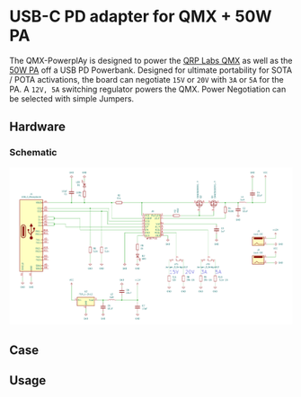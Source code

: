 # USB-C PD adapter for QMX + 50W PA

The QMX-PowerplAy is designed to power the [QRP Labs QMX](https://qrp-labs.com/qmx.html) as well as the [50W PA](https://qrp-labs.com/50wpa.html) off a USB PD Powerbank.
Designed for ultimate portability for SOTA / POTA activations, the board can negotiate `15V` or `20V` with `3A` or `5A` for the PA.
A `12V, 5A` switching regulator powers the QMX. Power Negotiation can be selected with simple Jumpers.

## Hardware
### Schematic
![schematic](./powerplay/schematic.png "Board Schematic")

## Case

## Usage
